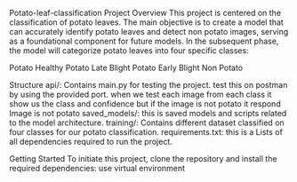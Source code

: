 Potato-leaf-classification 
Project Overview
This project is centered on the classification of potato leaves. The main objective is to create a model that can accurately identify potato leaves and detect non potato images, serving as a foundational component for future models. In the subsequent phase, the model will categorize potato leaves into four specific classes:

Potato Healthy 
Potato Late Blight
Potato Early Blight
Non Potato

Structure
api/: Contains main.py for testing the project. test this on postman by using the provided port. when we test each image from each class it show us the class and confidence but if the image is not potato it respond Image is not potato
saved_models/: this is saved models and scripts related to the model architecture.
training/: Contains different dataset classified on four classes for our potato classification.
requirements.txt: this is a Lists of all dependencies required to run the project.

Getting Started
To initiate this project, clone the repository and install the required dependencies:
use virtual environment
